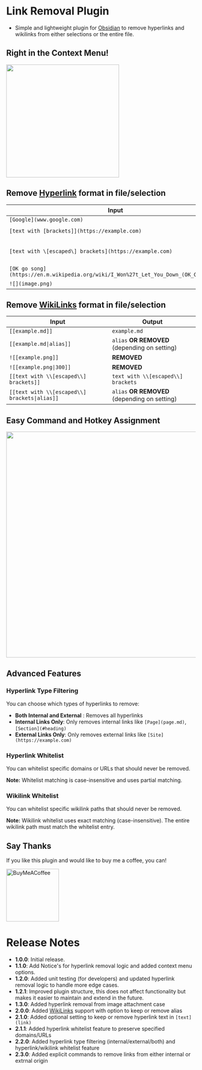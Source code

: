# Link Removal Plugin

- Simple and lightweight plugin for [Obsidian](https://obsidian.md/) to remove hyperlinks and wikilinks from either selections or the entire file.

## Right in the Context Menu!

<img src="https://github.com/user-attachments/assets/5951f3be-5b33-4fb1-804f-e3715795f262" width="300">

## Remove [Hyperlink](https://www.markdownguide.org/basic-syntax/#links) format in file/selection

| Input                                                                               | Output                           |
| ----------------------------------------------------------------------------------- | -------------------------------- |
| `[Google](www.google.com)`                                                          | `Google`                         |
| `[text with [brackets]](https://example.com)`                                       | `text with [brackets]`           |
| `[text with \[escaped\] brackets](https://example.com)`                             | `text with \[escaped\] brackets` |
| `[OK go song](https://en.m.wikipedia.org/wiki/I_Won%27t_Let_You_Down_(OK_Go_song))` | `OK go song`                     |
| `![](image.png)`                                                                    | **REMOVED**                      |


## Remove [WikiLinks](https://help.obsidian.md/links#Link+to+a+file) format in file/selection

| Input                                         | Output                                            |
| --------------------------------------------- | ------------------------------------------------- |
| `[[example.md]]`                              | `example.md`                                      |
| `[[example.md\|alias]]`                       | `alias` **OR** **REMOVED** (depending on setting) |
| `![[example.png]]`                            | **REMOVED**                                       |
| `![[example.png\|300]]`                       | **REMOVED**                                       |
| `[[text with \\[escaped\\] brackets]]`        | `text with \\[escaped\\] brackets`                |
| `[[text with \\[escaped\\] brackets\|alias]]` | `alias` **OR** **REMOVED** (depending on setting) |


## Easy Command and Hotkey Assignment

<img src="https://github.com/user-attachments/assets/e57d8f80-8d96-43e2-b627-5a0cbbfe3c84" width="600">

## Advanced Features

### Hyperlink Type Filtering
You can choose which types of hyperlinks to remove:
- **Both Internal and External** : Removes all hyperlinks
- **Internal Links Only**: Only removes internal links like `[Page](page.md)`, `[Section](#heading)`
- **External Links Only**: Only removes external links like `[Site](https://example.com)`

### Hyperlink Whitelist
You can whitelist specific domains or URLs that should never be removed.

**Note:** Whitelist matching is case-insensitive and uses partial matching.

### Wikilink Whitelist
You can whitelist specific wikilink paths that should never be removed.

**Note:** Wikilink whitelist uses exact matching (case-insensitive). The entire wikilink path must match the whitelist entry.

## Say Thanks

If you like this plugin and would like to buy me a coffee, you can!

[<img src="https://cdn.buymeacoffee.com/buttons/v2/default-violet.png" alt="BuyMeACoffee" width="140">](https://buymeacoffee.com/danielagafonov)

# Release Notes

- **1.0.0**: Initial release.
- **1.1.0**: Add Notice's for hyperlink removal logic and added context menu options.
- **1.2.0**: Added unit testing (for developers) and updated hyperlink removal logic to handle more edge cases.
- **1.2.1**: Improved plugin structure, this does not affect functionality but makes it easier to maintain and extend in the future.
- **1.3.0**: Added hyperlink removal from image attachment case
- **2.0.0**: Added [WikiLinks](https://help.obsidian.md/links#Link+to+a+file) support with option to keep or remove alias
- **2.1.0**: Added optional setting to keep or remove hyperlink text in `[text](link)`
- **2.1.1**: Added hyperlink whitelist feature to preserve specified domains/URLs
- **2.2.0**: Added hyperlink type filtering (internal/external/both) and hyperlink/wikilink whitelist feature
- **2.3.0**: Added explicit commands to remove links from either internal or extrnal origin
